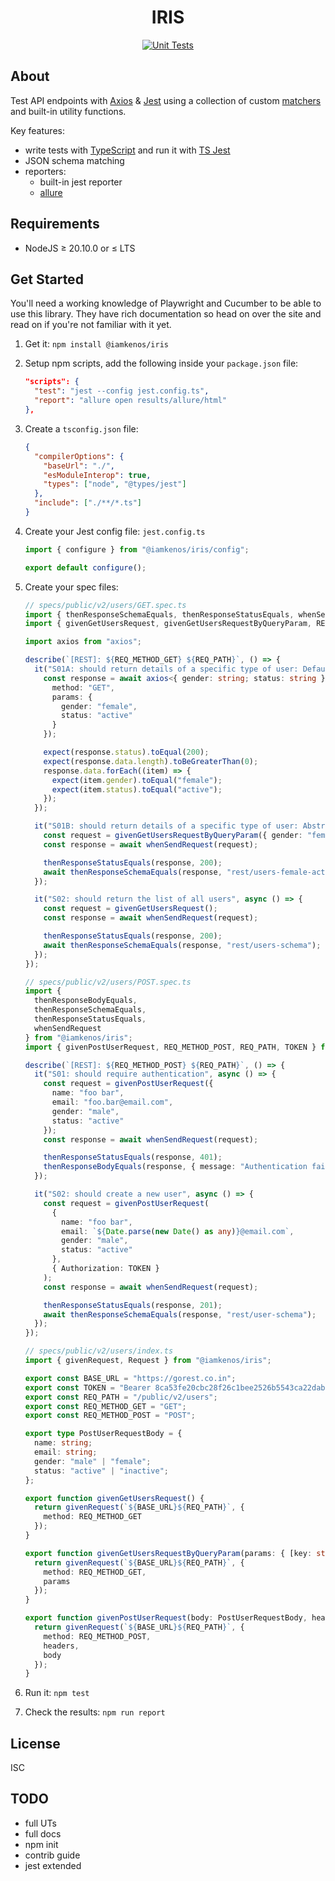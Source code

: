<!-- markdownlint-disable MD033 -->
<h1 align="center">IRIS</h1>

<!-- TODO: CHANGE THIS -->
<p align="center">
  <a href="https://github.com/iamkenos/hornet/actions/workflows/unit-tests.yml">
      <img alt="Unit Tests" src="https://github.com/iamkenos/hornet/actions/workflows/unit-tests.yml/badge.svg">
  </a>
</p>

## About

Test API endpoints with [Axios](https://www.npmjs.com/package/axios) & [Jest](https://jestjs.io/) using a collection of custom [matchers](https://jestjs.io/docs/using-matchers) and built-in utility functions.

Key features:

- write tests with [TypeScript](https://www.typescriptlang.org/docs/handbook/modules.html) and run it with [TS Jest](https://kulshekhar.github.io/ts-jest/)
- JSON schema matching
- reporters:
  - built-in jest reporter
  - [allure](https://github.com/zaqqaz/jest-allure)

## Requirements

- NodeJS ≥ 20.10.0 or ≤ LTS

## Get Started

You'll need a working knowledge of Playwright and Cucumber to be able to use this library. They have rich documentation so head on over the site and read on if you're not familiar with it yet.

1. Get it: `npm install @iamkenos/iris`

2. Setup npm scripts, add the following inside your `package.json` file:

   ```json
   "scripts": {
     "test": "jest --config jest.config.ts",
     "report": "allure open results/allure/html"
   },
   ```

3. Create a `tsconfig.json` file:

   ```json
   {
     "compilerOptions": {
       "baseUrl": "./",
       "esModuleInterop": true,
       "types": ["node", "@types/jest"]
     },
     "include": ["./**/*.ts"]
   }
   ```

4. Create your Jest config file: `jest.config.ts`

   ```ts
   import { configure } from "@iamkenos/iris/config";

   export default configure();
   ```

5. Create your spec files:

   ```ts
   // specs/public/v2/users/GET.spec.ts
   import { thenResponseSchemaEquals, thenResponseStatusEquals, whenSendRequest } from "@iamkenos/iris";
   import { givenGetUsersRequest, givenGetUsersRequestByQueryParam, REQ_METHOD_GET, REQ_PATH } from "./";

   import axios from "axios";

   describe(`[REST]: ${REQ_METHOD_GET} ${REQ_PATH}`, () => {
     it("S01A: should return details of a specific type of user: Default", async () => {
       const response = await axios<{ gender: string; status: string }[]>("https://gorest.co.in/public/v2/users", {
         method: "GET",
         params: {
           gender: "female",
           status: "active"
         }
       });

       expect(response.status).toEqual(200);
       expect(response.data.length).toBeGreaterThan(0);
       response.data.forEach((item) => {
         expect(item.gender).toEqual("female");
         expect(item.status).toEqual("active");
       });
     });

     it("S01B: should return details of a specific type of user: Abstracted", async () => {
       const request = givenGetUsersRequestByQueryParam({ gender: "female", status: "active" });
       const response = await whenSendRequest(request);

       thenResponseStatusEquals(response, 200);
       await thenResponseSchemaEquals(response, "rest/users-female-active-schema");
     });

     it("S02: should return the list of all users", async () => {
       const request = givenGetUsersRequest();
       const response = await whenSendRequest(request);

       thenResponseStatusEquals(response, 200);
       await thenResponseSchemaEquals(response, "rest/users-schema");
     });
   });

   // specs/public/v2/users/POST.spec.ts
   import {
     thenResponseBodyEquals,
     thenResponseSchemaEquals,
     thenResponseStatusEquals,
     whenSendRequest
   } from "@iamkenos/iris";
   import { givenPostUserRequest, REQ_METHOD_POST, REQ_PATH, TOKEN } from "./";

   describe(`[REST]: ${REQ_METHOD_POST} ${REQ_PATH}`, () => {
     it("S01: should require authentication", async () => {
       const request = givenPostUserRequest({
         name: "foo bar",
         email: "foo.bar@email.com",
         gender: "male",
         status: "active"
       });
       const response = await whenSendRequest(request);

       thenResponseStatusEquals(response, 401);
       thenResponseBodyEquals(response, { message: "Authentication failed" });
     });

     it("S02: should create a new user", async () => {
       const request = givenPostUserRequest(
         {
           name: "foo bar",
           email: `${Date.parse(new Date() as any)}@email.com`,
           gender: "male",
           status: "active"
         },
         { Authorization: TOKEN }
       );
       const response = await whenSendRequest(request);

       thenResponseStatusEquals(response, 201);
       await thenResponseSchemaEquals(response, "rest/user-schema");
     });
   });

   // specs/public/v2/users/index.ts
   import { givenRequest, Request } from "@iamkenos/iris";

   export const BASE_URL = "https://gorest.co.in";
   export const TOKEN = "Bearer 8ca53fe20cbc28f26c1bee2526b5543ca22dab339f5b5e0516329fcbf51530fc";
   export const REQ_PATH = "/public/v2/users";
   export const REQ_METHOD_GET = "GET";
   export const REQ_METHOD_POST = "POST";

   export type PostUserRequestBody = {
     name: string;
     email: string;
     gender: "male" | "female";
     status: "active" | "inactive";
   };

   export function givenGetUsersRequest() {
     return givenRequest(`${BASE_URL}${REQ_PATH}`, {
       method: REQ_METHOD_GET
     });
   }

   export function givenGetUsersRequestByQueryParam(params: { [key: string]: string }) {
     return givenRequest(`${BASE_URL}${REQ_PATH}`, {
       method: REQ_METHOD_GET,
       params
     });
   }

   export function givenPostUserRequest(body: PostUserRequestBody, headers?: Request["spec"]["headers"]) {
     return givenRequest(`${BASE_URL}${REQ_PATH}`, {
       method: REQ_METHOD_POST,
       headers,
       body
     });
   }
   ```

6. Run it: `npm test`

7. Check the results: `npm run report`

## License

ISC

## TODO

- full UTs
- full docs
- npm init
- contrib guide
- jest extended

